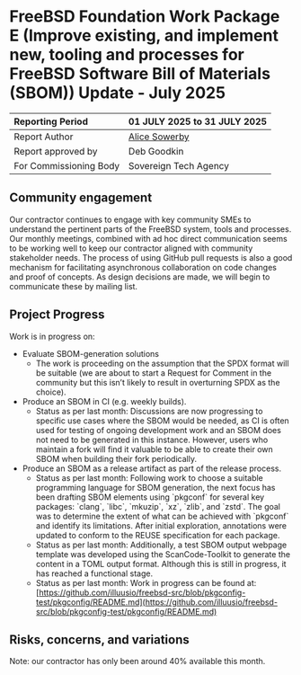 # FreeBSD Foundation Work Package E (Improve existing, and implement new, tooling and processes for FreeBSD Software Bill of Materials (SBOM)) Update \- July 2025

| Reporting Period | 01 JULY 2025 to 31 JULY 2025 |
| :---- | :---- |
| Report Author | [Alice Sowerby](mailto:alice@freebsdfoundation.org) |
| Report approved by | Deb Goodkin |
| For Commissioning Body | Sovereign Tech Agency |

## Community engagement

Our contractor continues to engage with key community SMEs to understand the pertinent parts of the FreeBSD system, tools and processes. Our monthly meetings, combined with ad hoc direct communication seems to be working well to keep our contractor aligned with community stakeholder needs. The process of using GitHub pull requests is also a good mechanism for facilitating asynchronous collaboration on code changes and proof of concepts. As design decisions are made, we will begin to communicate these by mailing list.

## Project Progress

Work is in progress on:

* Evaluate SBOM-generation solutions	  
  * The work is proceeding on the assumption that the SPDX format will be suitable (we are about to start a Request for Comment in the community but this isn’t likely to result in overturning SPDX as the choice).  
* Produce an SBOM in CI (e.g. weekly builds).  
  * Status as per last month: Discussions are now progressing to specific use cases where the SBOM would be needed, as CI is often used for testing of ongoing development work and an SBOM does not need to be generated in this instance. However, users who maintain a fork will find it valuable to be able to create their own SBOM when building their fork periodically.  
* Produce an SBOM as a release artifact as part of the release process.  
  * Status as per last month:  Following work to choose a suitable programming language for SBOM generation, the next focus has been drafting SBOM elements using \`pkgconf\` for several key packages: \`clang\`, \`libc\`, \`mkuzip\`, \`xz\`, \`zlib\`, and \`zstd\`. The goal was to determine the extent of what can be achieved with \`pkgconf\` and identify its limitations. After initial exploration, annotations were updated to conform to the REUSE specification for each package.   
  * Status as per last month: Additionally, a test SBOM output webpage template was developed using the ScanCode-Toolkit to generate the content in a TOML output format. Although this is still in progress, it has reached a functional stage.  
  * Status as per last month: Work in progress can be found at: [https://github.com/illuusio/freebsd-src/blob/pkgconfig-test/pkgconfig/README.md](https://github.com/illuusio/freebsd-src/blob/pkgconfig-test/pkgconfig/README.md) 

## Risks, concerns, and variations

Note: our contractor has only been around 40% available this month.
